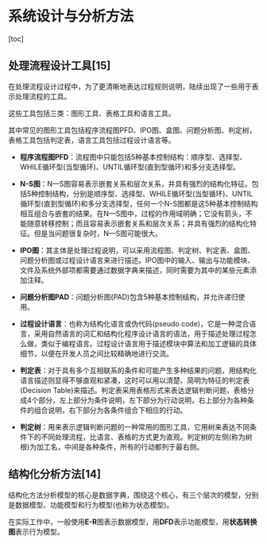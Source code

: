 # 系统设计与分析方法

[toc]

## 处理流程设计工具[15]

在处理流程设计过程中，为了更清晰地表达过程规则说明，陆续出现了一些用于表示处理流程的工具。

这些工具包括三类：图形工具、表格工具和语言工具。

其中常见的图形工具包括程序流程图PFD、IPO图、盒图、问题分析图、判定树，表格工具包括判定表，语言工具包括过程设计语言等。

- **程序流程图PFD**：流程图中只能包括5种基本控制结构：顺序型、选择型、WHILE循环型(当型循环)、UNTIL循环型(直到型循环)和多分支选择型。

- **N-S图**：N—S图容易表示嵌套关系和层次关系，并具有强烈的结构化特征。包括5种控制结构，分别是顺序型、选择型、WHILE循环型(当型循环)、UNTIL循环型(直到型循环)和多分支选择型，任何一个N-S图都是这5种基本控制结构相互组合与嵌套的结果。在N—S图中，过程的作用域明确；它没有箭头，不能随意转移控制；而且容易表示嵌套关系和层次关系；并具有强烈的结构化特征。但是当问题很复杂时，N—S图可能很大。

- **IPO图**：其主体是处理过程说明，可以采用流程图、判定树、判定表、盒图、问题分析图或过程设计语言来进行描述。IPO图中的输入、输出与功能模块、文件及系统外部项都需要通过数据字典来描述，同时需要为其中的某些元素添加注释。

- **问题分析图PAD**：问题分析图(PAD)包含5种基本控制结构，并允许递归使用。

- **过程设计语言**：也称为结构化语言或伪代码(pseudo code)，它是一种混合语言，采用自然语言的词汇和结构化程序设计语言的语法，用于描述处理过程怎么做，类似于编程语言。过程设计语言用于描述模块中算法和加工逻辑的具体细节，以便在开发人员之间比较精确地进行交流。

- **判定表**：对于具有多个互相联系的条件和可能产生多种结果的问题，用结构化语言描述则显得不够直观和紧凑，这时可以用以清楚、简明为特征的判定表(Decision Table)来描述。判定表采用表格形式来表达逻辑判断问题，表格分成4个部分，左上部分为条件说明，左下部分为行动说明，右上部分为各种条件的组合说明，右下部分为各条件组合下相应的行动。

- **判定树**：用来表示逻辑判断问题的一种常用的图形工具，它用树来表达不同条件下的不同处理流程，比语言、表格的方式更为直观。判定树的左侧(称为树根)为加工名，中间是各种条件，所有的行动都列于最右侧。

 

## 结构化分析方法[14]

结构化方法分析模型的核心是数据字典，围绕这个核心，有三个层次的模型，分别是数据模型、功能模型和行为模型(也称为状态模型)。

在实际工作中，一般使用**E-R**图表示数据模型，用**DFD**表示功能模型，用**状态转换图**表示行为模型。

 
